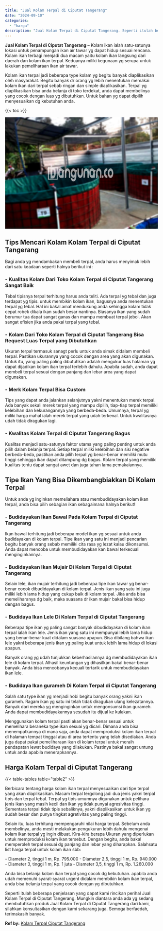 ```yaml
---
title: "Jual Kolam Terpal di Ciputat Tangerang"
date: "2024-09-10"
categories: 
  - "harga"
description: "Jual Kolam Terpal di Ciputat Tangerang. Seperti itulah beberapa penjelasan yang dapat kami rincikan perihal Jual Kolam Terpal di Ciputat Tangerang. Mungkin d..."
---
```


**Jual Kolam Terpal di Ciputat Tangerang** – Kolam ikan ialah satu-satunya lokasi untuk penampungan ikan air tawar yg dapat hidup sesuai rencana. Kolam ikan terbagi menjadi dua macam yaitu kolam ikan langsung dari daerah dan kolam ikan terpal. Keduanya miliki kegunaan yg serupa untuk lakukan pemeliharaan ikan air tawar.

Kolam ikan terpal jadi beberapa type kolam yg begitu banyak diaplikasikan oleh masyarakat. Begitu banyak dr orang yg lebih menentukan memakai kolam ikan dari terpal sebab ringan dan simple diaplikasikan. Terpal yg diaplikasikan bisa anda belanja di toko terdekat, anda dapat membelinya yang cocok dengan luas yg dibutuhkan. Untuk bahan yg dapat dipilih menyesuaikan dg kebutuhan anda.

{{< toc >}}

![Jual Kolam Terpal di Ciputat Tangerang](/images/jual-kolam-terpal-44.png)

## Tips Mencari Kolam Kolam Terpal di Ciputat Tangerang

Bagi anda yg mendambakan membeli terpal, anda harus menyimak lebih dari satu keadaan seperti halnya berikut ini :

### \- Kualitas Kolam Dari Toko Kolam Terpal di Ciputat Tangerang Sangat Baik

Tebal tipisnya terpal terhitung harus anda teliti. Ada terpal yg tebal dan juga terdapat yg tipis. untuk membikin kolam ikan, bagusnya anda menentukan terpal yg tebal. Hal ini bakal amat mendukung anda sehingga kolam tidak cepat robek dikala ikan sudah besar nantinya. Biasanya ikan yang sudah berumur tua dapat sangat ganas dan mampu membuat terpal jebol. Akan sangat efisien jika anda pakai terpal yang tebal.

### \- Kolam Dari Toko Kolam Terpal di Ciputat Tangerang Bisa Request Luas Terpal yang Dibutuhkan

Ukuran terpal termasuk sanagt perlu untuk anda simak didalam membeli terpal. Pastikan ukurannya yang cocok dengan area yang akan digunakan. Untuk itu, yang paling paling dibutuhkan adalah mengukur luas halaman yg dapat dijadikan kolam ikan terpal terlebih dahulu. Apabila sudah, anda dapat membeli terpal sesuai dengan panjang dan lebar area yang dapat digunakan.

### \- Merk Kolam Terpal Bisa Custom

Tips yang dapat anda jalankan selanjutnya yakni menentukan merek terpal. Ada banyak sekali merek terpal yang mampu dipilih, tiap-tiap terpal memiliki kelebihan dan kekurangannya yang berbeda-beda. Umumnya, terpal yg miliki harga mahal ialah merek terpal yang udah terkenal. Untuk kwalitasnya udah tidak diragukan lagi.

### \- Kwalitas Kolam Terpal di Ciputat Tangerang Bagus

Kualitas menjadi satu-satunya faktor utama yang paling penting untuk anda pilih dalam belanja terpal. Setiap terpal miliki kelebihan dan sisi negative berbeda-beda, pastikan anda pilih terpal yg benar-benar memiliki mutu tinggi sehingga ikan dapat ditampung dg bagus. Kolam terpal yang memiliki kualitas tentu dapat sangat awet dan juga tahan lama pemakaiannya.

## Tipe Ikan Yang Bisa Dikembangbiakkan Di Kolam Terpal

Untuk anda yg inginkan memeliahara atau membudidayakan kolam ikan terpal, anda bisa pilih sebagian ikan sebagaimana halnya berikut!

### \- Budidayakan Ikan Bawal Pada Kolam Terpal di Ciputat Tangerang

Ikan bawal terhitung jadi beberapa model ikan yg sesuai untuk anda budidayakan di kolam terpal. Tipe ikan yang satu ini menjadi pencarian begitu banyak orang sebab memiliki cita rasa yg lezat kalau dikonsumsi. Anda dapat mencoba untuk membudidayakan kan bawal terkecuali menginginkannya.

### \- Budidayakan Ikan Mujair Di Kolam Terpal di Ciputat Tangerang

Selain lele, ikan mujair terhitung jadi beberapa tipe ikan tawar yg benar-benar cocok dibudidayakan di kolam terpal. Jenis ikan yang satu ini juga miliki lebih lama hidup yang cukup baik di kolam terpal. Jika anda bisa memeliharanya dg baik, maka suasana dr ikan mujair bakal bisa hidup dengan bagus.

### \- Budidaya Ikan Lele Di Kolam Terpal di Ciputat Tangerang

Beberapa tipe ikan yg paling sangat banyak dibudidayakan di kolam ikan terpal ialah ikan lele. Jenis ikan yang satu ini mempunyai lebih lama hidup yang benar-benar kuat didalam suasana apapun. Bisa dibilang bahwa ikan lele yakni beberapa jenis ikan yg paling kuat untuk lebih lama hidup di lokasi apapun.

Banyak orang yg udah tunjukkan keberhasilannya dg membudidayakan ikan lele di kolam terpal. Alhasil keuntungan yg dihasilkan bakal benar-benar banyak. Anda bisa mencobanya kecuali tertarik untuk membudidayakan ikan lele.

### \- Budidaya Ikan gurameh Di Kolam Terpal di Ciputat Tangerang

Salah satu type ikan yg menjadi hobi begitu banyak orang yakni ikan gurameh. Ragam ikan yg satu ini telah tidak diragukan ulang kelezatannya. Banyak dari mereka yg menginginkan untuk mengonsumsi ikan gurameh. Anda dapat membudidayakannya sesudah itu dijual ke kulakan.

Menggunakan kolam terpal pasti akan benar-benar sesuai untuk memelihara beraneka type ikan sesuai yg dicari. Dimana anda bisa menempatkannya di mana saja, anda dapat memproduksi kolam ikan terpal di halaman tempat tinggal atau di area tertentu yang telah disediakan. Anda juga dapat pakai pemeliharaan ikan di kolam terpal untuk meraih pendapatan lewat budidaya yang dilakukan. Pastinya bakal sangat untung untuk anda apabila menerapkannya.

## Harga Kolam Terpal di Ciputat Tangerang

{{< table-tables table="table2" >}}

Berbicara tentang harga kolam ikan terpal menyesuaikan dari tipe terpal yang akan diaplikasikan. Macam terpal tergolong jadi dua jenis yakni terpal tipis dan terpal tebal. Terpal yg tipis umumnya digunakan untuk pelihara jenis ikan yang masih kecil dan ikan yg tidak punyai agresivitas tinggi. Sementara terpal tidak tipis sebaliknya, yakni diaplikasikan untuk ikan yg sudah besar dan punya tingkat agretivitas yang paling tinggi.

Selain itu, luas terhitung mempengaruhi nilai harga terpal. Sebelum anda membelinya, anda mesti melakukan pengukuran lebih dahulu mengenai kolam ikan terpal yg ingin dibuat. Kira-kira berapa Ukuran yang diperlukan untuk memproduksi kolam ikan tersebut. Dengan begitu, anda bakal memperoleh terpal sesuai dg panjang dan lebar yang diharapkan. Salahsatu list harga terpal untuk kolam ikan sbb:

\- Diameter 2, tinggi 1 m, Rp. 795.000 - Diameter 2,5, tinggi 1 m, Rp. 940.000 - Diameter 3, tinggi 1 m, Rp. 1 juta - Diameter 3,5, tinggi 1 m, Rp. 1.260.000

Anda bisa belanja kolam ikan terpal yang cocok dg kebutuhan. apabila anda udah memenuhi syarat-syarat urgent didalam membikin kolam ikan terpal, anda bisa belanja terpal yang cocok dengan yg dibutuhkan.

Seperti itulah beberapa penjelasan yang dapat kami rincikan perihal Jual Kolam Terpal di Ciputat Tangerang. Mungkin diantara anda ada yg sedang membutuhkan produk Jual Kolam Terpal di Ciputat Tangerang dari kami, silahkan konsultasikan dengan kami sekarang juga. Semoga berfaedah, terimakasih banyak.

**Ref by:** [Kolam Terpal Ciputat Tangerang](https://id.wikipedia.org/wiki/Kolam)
